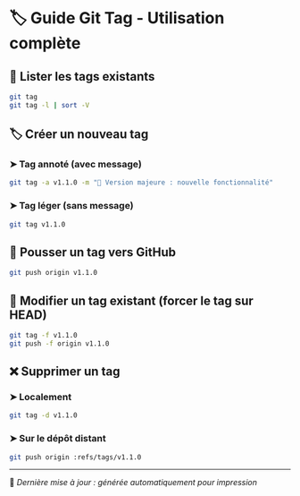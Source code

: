 # 🏷️ Guide Git Tag - Utilisation complète

## 📌 Lister les tags existants

```bash
git tag
git tag -l | sort -V
```

## 🏷️ Créer un nouveau tag

### ➤ Tag annoté (avec message)
```bash
git tag -a v1.1.0 -m "🎉 Version majeure : nouvelle fonctionnalité"
```

### ➤ Tag léger (sans message)
```bash
git tag v1.1.0
```

## 🚀 Pousser un tag vers GitHub

```bash
git push origin v1.1.0
```

## 🧨 Modifier un tag existant (forcer le tag sur HEAD)

```bash
git tag -f v1.1.0
git push -f origin v1.1.0
```

## ❌ Supprimer un tag

### ➤ Localement
```bash
git tag -d v1.1.0
```

### ➤ Sur le dépôt distant
```bash
git push origin :refs/tags/v1.1.0
```

---

📝 *Dernière mise à jour : générée automatiquement pour impression*
